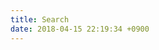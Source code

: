 ```yaml
---
title: Search
date: 2018-04-15 22:19:34 +0900
---
```

<script src="https://cdn.jsdelivr.net/npm/instantsearch.js@2.7.2"></script>
<div id="search-box">
<!-- SearchBox widget will appear -->
</div>

<ul id="hits">
<!-- Hits widget will appear here -->
</ul>

<div id="pagination">
<!-- Pagination widget will appear here -->
</div>

<script>
// initialize InstantSearch
var search = instantsearch({
appId: 'TTY2CV8DU0',
apiKey: '341d5a221ef93efd8688d4e332c32a8f',
indexName: 'sttmt.netlify',
urlSync: true
});

// initialize SearchBox
search.addWidget(
instantsearch.widgets.searchBox({
container: '#search-box',
placeholder: 'Search for posts',
poweredBy: true
})
\);

// initialize hits widget
search.addWidget(
instantsearch.widgets.hits({
container: '#hits',
templates: {
empty: 'No results',
item: '<li><code>{{ dateString }}</code> <a href="{{permalink}}">{{ title }}</a></li>'
}
})
\);

// initialize pagination
search.addWidget(
instantsearch.widgets.pagination({
container: '#pagination',
maxPages: 20,
scrollTo: false
})
\);

search.start();
</script>